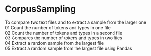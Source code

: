 # CorpusSampling
To compare two text files and to extract a sample from the larger one <br>
01 Count the number of tokens and types in one file <br>
02 Count the number of tokens and types in a second file <br>
03 Compares the number of tokens and types in two files <br>
04 Extract a random sample from the largest file <br>
05 Extract a random sample from the largest file using Pandas <br>


